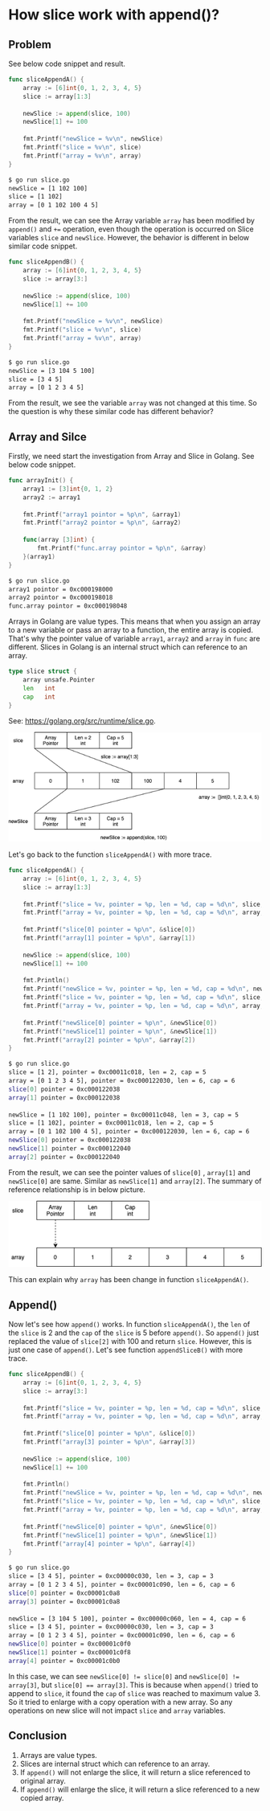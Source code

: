 # How slice work with append()?

## Problem

See below code snippet and result.

```go
func sliceAppendA() {
	array := [6]int{0, 1, 2, 3, 4, 5}
	slice := array[1:3]

	newSlice := append(slice, 100)
	newSlice[1] += 100

	fmt.Printf("newSlice = %v\n", newSlice)
	fmt.Printf("slice = %v\n", slice)
	fmt.Printf("array = %v\n", array)
}
```

```bash
$ go run slice.go
newSlice = [1 102 100]
slice = [1 102]
array = [0 1 102 100 4 5]
```

From the result, we can see the Array variable `array` has been modified by `append()` and `+=` operation, even though the operation is occurred on Slice variables `slice` and `newSlice`. However, the behavior is different in below similar code snippet.

```go
func sliceAppendB() {
	array := [6]int{0, 1, 2, 3, 4, 5}
	slice := array[3:]

	newSlice := append(slice, 100)
	newSlice[1] += 100

	fmt.Printf("newSlice = %v\n", newSlice)
	fmt.Printf("slice = %v\n", slice)
	fmt.Printf("array = %v\n", array)
}
```

```bash
$ go run slice.go
newSlice = [3 104 5 100]
slice = [3 4 5]
array = [0 1 2 3 4 5]
```

From the result, we see the variable `array` was not changed at this time. So the question is why these similar code has different behavior?

## Array and Silce

Firstly, we need start the investigation from Array and Slice in Golang. See below code snippet.

```go
func arrayInit() {
	array1 := [3]int{0, 1, 2}
	array2 := array1

	fmt.Printf("array1 pointor = %p\n", &array1)
	fmt.Printf("array2 pointor = %p\n", &array2)

	func(array [3]int) {
		fmt.Printf("func.array pointor = %p\n", &array)
	}(array1)
}
```

```bash
$ go run slice.go
array1 pointor = 0xc000198000
array2 pointor = 0xc000198018
func.array pointor = 0xc000198048
```

Arrays in Golang are value types. This means that when you assign an array to a new variable or pass an array to a function, the entire array is copied. That's why the pointer value of variable `array1`, `array2` and `array` in `func` are different.
Slices in Golang is an internal struct which can reference to an array.

```go
type slice struct {
	array unsafe.Pointer
	len   int
	cap   int
}
```

See: https://golang.org/src/runtime/slice.go.

<p align='left'>
  <img src='../images/Go/array_slice.png'>
</p>

Let's go back to the function `sliceAppendA()` with more trace.

```go
func sliceAppendA() {
	array := [6]int{0, 1, 2, 3, 4, 5}
	slice := array[1:3]

	fmt.Printf("slice = %v, pointer = %p, len = %d, cap = %d\n", slice, &slice, len(slice), cap(slice))
	fmt.Printf("array = %v, pointer = %p, len = %d, cap = %d\n", array, &array, len(array), cap(array))

	fmt.Printf("slice[0] pointer = %p\n", &slice[0])
	fmt.Printf("array[1] pointer = %p\n", &array[1])

	newSlice := append(slice, 100)
	newSlice[1] += 100

	fmt.Println()
	fmt.Printf("newSlice = %v, pointer = %p, len = %d, cap = %d\n", newSlice, &newSlice, len(newSlice), cap(newSlice))
	fmt.Printf("slice = %v, pointer = %p, len = %d, cap = %d\n", slice, &slice, len(slice), cap(slice))
	fmt.Printf("array = %v, pointer = %p, len = %d, cap = %d\n", array, &array, len(array), cap(array))

	fmt.Printf("newSlice[0] pointer = %p\n", &newSlice[0])
	fmt.Printf("newSlice[1] pointer = %p\n", &newSlice[1])
	fmt.Printf("array[2] pointer = %p\n", &array[2])
}
```

```bash
$ go run slice.go
slice = [1 2], pointer = 0xc00011c018, len = 2, cap = 5
array = [0 1 2 3 4 5], pointer = 0xc000122030, len = 6, cap = 6
slice[0] pointer = 0xc000122038
array[1] pointer = 0xc000122038

newSlice = [1 102 100], pointer = 0xc00011c048, len = 3, cap = 5
slice = [1 102], pointer = 0xc00011c018, len = 2, cap = 5
array = [0 1 102 100 4 5], pointer = 0xc000122030, len = 6, cap = 6
newSlice[0] pointer = 0xc000122038
newSlice[1] pointer = 0xc000122040
array[2] pointer = 0xc000122040
```

From the result, we can see the pointer values of `slice[0]` , `array[1]` and `newSlice[0]` are same. Similar as `newSlice[1]` and `array[2]`. The summary of reference relationship is in below picture.

<p align='left'>
  <img src='../images/Go/array_slice_pointer.png'>
</p>

This can explain why `array` has been change in function `sliceAppendA()`.

## Append()

Now let's see how `append()` works.
In function `sliceAppendA()`, the `len` of the `slice` is 2 and the `cap` of the `slice` is 5 before `append()`. So `append()` just replaced the value of `slice[2]` with 100 and return `slice`.
However, this is just one case of `append()`. Let's see function `appendSliceB()` with more trace.

```go
func sliceAppendB() {
	array := [6]int{0, 1, 2, 3, 4, 5}
	slice := array[3:]

	fmt.Printf("slice = %v, pointer = %p, len = %d, cap = %d\n", slice, &slice, len(slice), cap(slice))
	fmt.Printf("array = %v, pointer = %p, len = %d, cap = %d\n", array, &array, len(array), cap(array))

	fmt.Printf("slice[0] pointer = %p\n", &slice[0])
	fmt.Printf("array[3] pointer = %p\n", &array[3])

	newSlice := append(slice, 100)
	newSlice[1] += 100

	fmt.Println()
	fmt.Printf("newSlice = %v, pointer = %p, len = %d, cap = %d\n", newSlice, &newSlice, len(newSlice), cap(newSlice))
	fmt.Printf("slice = %v, pointer = %p, len = %d, cap = %d\n", slice, &slice, len(slice), cap(slice))
	fmt.Printf("array = %v, pointer = %p, len = %d, cap = %d\n", array, &array, len(array), cap(array))

	fmt.Printf("newSlice[0] pointer = %p\n", &newSlice[0])
	fmt.Printf("newSlice[1] pointer = %p\n", &newSlice[1])
	fmt.Printf("array[4] pointer = %p\n", &array[4])
}
```

```bash
$ go run slice.go
slice = [3 4 5], pointer = 0xc00000c030, len = 3, cap = 3
array = [0 1 2 3 4 5], pointer = 0xc00001c090, len = 6, cap = 6
slice[0] pointer = 0xc00001c0a8
array[3] pointer = 0xc00001c0a8

newSlice = [3 104 5 100], pointer = 0xc00000c060, len = 4, cap = 6
slice = [3 4 5], pointer = 0xc00000c030, len = 3, cap = 3
array = [0 1 2 3 4 5], pointer = 0xc00001c090, len = 6, cap = 6
newSlice[0] pointer = 0xc00001c0f0
newSlice[1] pointer = 0xc00001c0f8
array[4] pointer = 0xc00001c0b0
```

In this case, we can see `newSlice[0] != slice[0]` and `newSlice[0] != array[3]`, but `slice[0] == array[3]`. This is because when `append()` tried to append to `slice`, it found the `cap` of `slice` was reached to maximum value 3. So it tried to enlarge with a copy operation with a new array. So any operations on new slice will not impact `slice` and `array` variables.

## Conclusion

1. Arrays are value types.
2. Slices are internal struct which can reference to an array.
3. If `append()` will not enlarge the slice, it will return a slice referenced to original array.
4. If `append()` will enlarge the slice, it will return a slice referenced to a new copied array.